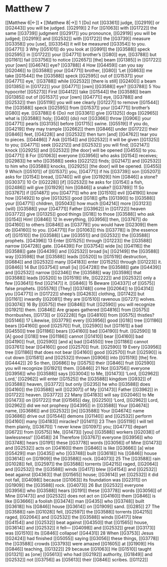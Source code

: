 # Matthew 7
[[Matthew 6|←]] • [[Matthew 8|→]]
1 [Do] not [[G3361]] judge, [[G2919]] or [[G2443]] you will be judged. [[G2919]] 
2 For [[G1063]] with [[G1722]] the same [[G3739]] judgment [[G2917]] you pronounce, [[G2919]] you will be judged; [[G2919]] and [[G2532]] with [[G1722]] the [[G3739]] measure [[G3358]] you [use], [[G3354]] it will be measured [[G3354]] to you. [[G4771]] 
3 Why [[G5101]] do you look at [[G991]] the [[G3588]] speck [[G2595]] in [[G1722]] your [[G4771]] brother’s [[G80]] eye, [[G3788]] but [[G1161]] fail [[G3756]] to notice [[G2657]] [the] beam [[G1385]] in [[G1722]] your [own] [[G4674]] eye? [[G3788]] 
4 How [[G4459]] can you say [[G2046]] to [[G3588]] your [[G4771]] brother, [[G80]] ‘Let [[G863]] me take [[G1544]] the [[G3588]] speck [[G2595]] out of [[G1537]] your [[G4771]] eye,’ [[G3788]] while [[G2532]] [there is still] [[G2400]] a beam [[G1385]] in [[G1722]] your [[G4771]] [own] [[G3588]] eye? [[G3788]] 
5 You hypocrite! [[G5273]] First [[G4412]] take [[G1544]] the [[G3588]] beam [[G1385]] out of [[G1537]] your [own] [[G4771]] eye, [[G3788]] and [[G2532]] then [[G5119]] you will see clearly [[G1227]] to remove [[G1544]] the [[G3588]] speck [[G2595]] from [[G1537]] your [[G4771]] brother’s [[G80]] eye. [[G3788]] 
6 {Do} not [[G3361]] give [[G1325]] dogs [[G2965]] what is [[G3588]] holy; [[G40]] {do} not [[G3366]] throw [[G906]] your [[G4771]] pearls [[G3135]] before [[G1715]] swine. [[G5519]] If you do, [[G4219]] they may trample [[G2662]] them [[G846]] under [[G1722]] their [[G846]] feet, [[G4228]] and [[G2532]] then turn [and] [[G4762]] tear you to pieces. [[G4486]] 
7 Ask [[G154]] and [[G2532]] it will be given [[G1325]] to you; [[G4771]] seek [[G2212]] and [[G2532]] you will find; [[G2147]] knock [[G2925]] and [[G2532]] [the door] will be opened [[G455]] to you. [[G4771]] 
8 For [[G1063]] everyone [[G3956]] who asks [[G154]] receives; [[G2983]] he who [[G3588]] seeks [[G2212]] finds; [[G2147]] and [[G2532]] to him who [[G3588]] knocks, [[G2925]] [the door] will be opened. [[G455]] 
9 Which [[G5101]] of [[G1537]] you, [[G4771]] if his [[G3739]] son [[G5207]] asks for [[G154]] bread, [[G740]] will give [[G1929]] him [[G846]] a stone? [[G3037]] 
10 Or [[G2228]] [if] [[G2532]] he asks for [[G154]] a fish, [[G2486]] will give [[G1929]] him [[G846]] a snake? [[G3789]] 
11 So [[G3767]] if [[G1487]] you [[G4771]] who are [[G1510]] evil [[G4190]] know how [[G1492]] to give [[G1325]] good [[G18]] gifts [[G1390]] to [[G3588]] your [[G4771]] children, [[G5043]] how much [[G4214]] more [[G3123]] {will} [[G3588]] your [[G4771]] Father [[G3962]] in [[G1722]] heaven [[G3772]] give [[G1325]] good things [[G18]] to those [[G3588]] who ask [[G154]] Him! [[G846]] 
12 In everything, [[G3956]] then, [[G3767]] do [[G4160]] to others [[G846]] as [[G3779]] you would have [[G2309]] them do [[G4160]] to you. [[G4771]] For [[G1063]] this [[G3778]] is [the essence of] [[G1510]] the [[G3588]] Law [[G3551]] and [[G2532]] the [[G3588]] prophets. [[G4396]] 
13 Enter [[G1525]] through [[G1223]] the [[G3588]] narrow [[G4728]] gate. [[G4439]] For [[G3754]] wide [is] [[G4116]] the [[G3588]] gate [[G4439]] and [[G2532]] broad [is] [[G2149]] the [[G3588]] way [[G3598]] that [[G3588]] leads [[G520]] to [[G1519]] destruction, [[G684]] and [[G2532]] many [[G4183]] enter [[G1525]] through [[G1223]] it. [[G846]] 
14 But [[G3754]] small [is] [[G4728]] the [[G3588]] gate [[G4439]] and [[G2532]] narrow [[G2346]] the [[G3588]] way [[G3598]] that [[G3588]] leads [[G520]] to [[G1519]] life, [[G2222]] and [[G2532]] only a few [[G3641]] find [[G2147]] it. [[G846]] 
15 Beware [[G4337]] of [[G575]] false prophets. [[G5578]] [They] [[G3748]] come [[G2064]] to [[G4314]] you [[G4771]] in [[G1722]] sheep’s [[G4263]] clothing, [[G1742]] but [[G1161]] inwardly [[G2081]] they are [[G1510]] ravenous [[G727]] wolves. [[G3074]] 
16 By [[G575]] their [[G846]] fruit [[G2590]] you will recognize [[G1921]] them. [[G846]] Are grapes gathered [[G4816]] from [[G575]] thornbushes, [[G173]] or [[G2228]] figs [[G4810]] from [[G575]] thistles? [[G5146]] 
17 Likewise, [[G3779]] every [[G3956]] good [[G18]] tree [[G1186]] bears [[G4160]] good [[G2570]] fruit, [[G2590]] but [[G1161]] a bad [[G4550]] tree [[G1186]] bears [[G4160]] bad [[G4190]] fruit. [[G2590]] 
18 [A] good [[G18]] tree [[G1186]] cannot [[G1410]] bear [[G4160]] bad [[G4190]] fruit, [[G2590]] [and a] bad [[G4550]] tree [[G1186]] cannot [[G3761]] bear [[G4160]] good [[G2570]] fruit. [[G2590]] 
19 Every [[G3956]] tree [[G1186]] that does not bear [[G4160]] good [[G2570]] fruit [[G2590]] is cut down [[G1581]] and [[G2532]] thrown [[G906]] into [[G1519]] [the] fire. [[G4442]] 
20 So then, [[G686]] by [[G575]] their [[G846]] fruit [[G2590]] you will recognize [[G1921]] them. [[G846]] 
21 Not [[G3756]] everyone [[G3956]] who [[G3588]] says [[G3004]] to Me, [[G1473]] ‘Lord, [[G2962]] Lord,’ [[G2962]] will enter [[G1525]] the [[G3588]] kingdom [[G932]] of [[G3588]] heaven, [[G3772]] but only [[G235]] he who [[G3588]] does [[G4160]] the [[G3588]] will [[G2307]] of My [[G1473]] Father [[G3962]] in [[G1722]] heaven. [[G3772]] 
22 Many [[G4183]] will say [[G2046]] to Me [[G1473]] on [[G1722]] that [[G1565]] day, [[G2250]] ‘Lord, [[G2962]] Lord, [[G2962]] did we not prophesy [[G4395]] in [[G3588]] Your [[G4674]] name, [[G3686]] and [[G2532]] [in] [[G3588]] Your [[G4674]] name [[G3686]] drive out [[G1544]] demons [[G1140]] and [[G2532]] perform [[G4160]] many [[G4183]] miracles? [[G1411]] 
23 Then [[G5119]] I will tell them plainly, [[G3670]] ‘I never knew [[G1097]] you; [[G4771]] depart [[G672]] from [[G575]] Me, [[G1473]] [you] [[G3588]] workers [[G2038]] of lawlessness!’ [[G458]] 
24 Therefore [[G3767]] everyone [[G3956]] who [[G3748]] hears [[G191]] these [[G3778]] words [[G3056]] of Mine [[G1473]] and [[G2532]] acts on [[G4160]] them [[G846]] is like [[G3666]] [a] wise [[G5429]] man [[G435]] who [[G3748]] built [[G3618]] his [[G846]] house [[G3614]] on [[G1909]] the [[G3588]] rock. [[G4073]] 
25 The [[G3588]] rain [[G1028]] fell, [[G2597]] the [[G3588]] torrents [[G4215]] raged, [[G2064]] and [[G2532]] the [[G3588]] winds [[G417]] blew [[G4154]] and [[G2532]] beat against [[G4363]] that [[G1565]] house; [[G3614]] yet [[G2532]] it did not fall, [[G4098]] because [[G1063]] its foundation was [[G2311]] on [[G1909]] the [[G3588]] rock. [[G4073]] 
26 But [[G2532]] everyone [[G3956]] who [[G3588]] hears [[G191]] these [[G3778]] words [[G3056]] of Mine [[G1473]] and [[G2532]] does not act on [[G4160]] them [[G846]] is like [[G3666]] a foolish [[G3474]] man [[G435]] who [[G3748]] built [[G3618]] his [[G846]] house [[G3614]] on [[G1909]] sand. [[G285]] 
27 The [[G3588]] rain [[G1028]] fell, [[G2597]] the [[G3588]] torrents [[G4215]] raged, [[G2064]] and [[G2532]] the [[G3588]] winds [[G417]] blew [[G4154]] and [[G2532]] beat against [[G4350]] that [[G1565]] house, [[G3614]] and [[G2532]] it fell— [[G4098]] and [[G2532]] great [[G3173]] was [[G1510]] its [[G846]] collapse! [[G4431]] 
28 When [[G3753]] Jesus [[G2424]] had finished [[G5055]] saying [[G3056]] these things, [[G3778]] the [[G3588]] crowds [[G3793]] were amazed [[G1605]] at [[G1909]] His [[G846]] teaching, [[G1322]] 
29 because [[G1063]] He [[G1510]] taught [[G1321]] as [one] [[G5613]] who had [[G2192]] authority, [[G1849]] and [[G2532]] not [[G3756]] as [[G5613]] their [[G846]] scribes. [[G1122]] 
